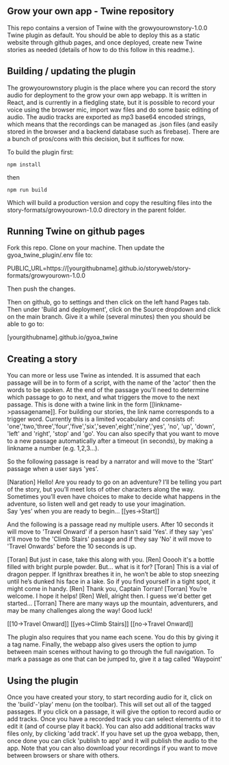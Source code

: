 ## Grow your own app - Twine repository

This repo contains a version of Twine with the growyourownstory-1.0.0 Twine plugin as default.  You should be able to deploy this as a static website through github pages, and once deployed, create new Twine stories as needed (details of how to do this follow in this readme.).  

## Building / updating the plugin

The growyourownstory plugin is the place where you can record the story audio for deployment to the grow your own app webapp.  It is written in React, and is currently in a fledgling state, but it is possible to record your voice using the browser mic, import wav files and do some basic editing of audio.  The audio tracks are exported as mp3 base64 encoded strings, which means that the recordings can be managed as .json files (and easily stored in the browser and a backend database such as firebase).  There are a bunch of pros/cons with this decision, but it suffices for now.

To build the plugin first:

```
npm install
```

then

```
npm run build
```

Which will build a production version and copy the resulting files into the story-formats/growyourown-1.0.0 directory in the parent folder.

## Running Twine on github pages

Fork this repo. Clone on your machine.  Then update the gyoa_twine_plugin/.env file to:

PUBLIC_URL=https://[yourgithubname].github.io/storyweb/story-formats/growyourown-1.0.0

Then push the changes.

Then on github, go to settings and then click on the left hand Pages tab.  Then under 'Build and deployment', click on the Source dropdown and click on the main branch.  Give it a while (several minutes) then you should be able to go to:

[yourgithubname].github.io/gyoa_twine

## Creating a story

You can more or less use Twine as intended.  It is assumed that each passage will be in to form of a script, with the name of the 'actor' then the words to be spoken.  At the end of the passage you'll need to determine which passage to go to next, and what triggers the move to the next passage.  This is done with a twine link in the form [[linkname->passagename]].  For building our stories, the link name corresponds to a trigger word. Currently this is a limited vocabulary and consists of: 'one','two,'three','four','five','six','seven',eight','nine','yes', 'no', 'up', 'down', 'left' and 'right', 'stop' and 'go'.  You can also specify that you want to move to a new passage automatically after a timeout (in seconds), by making a linkname a number (e.g. 1,2,3...).

So the following passage is read by a narrator and will move to the 'Start' passage when a user says 'yes'. 

[Naration] Hello!  Are you ready to go on an adventure?  I’ll be telling you part of the story, but you’ll meet lots of other characters along the way.  Sometimes you’ll even have choices to make to decide what happens in the adventure, so listen well and get ready to use your imagination.  
Say ‘yes’ when you are ready to begin…
[[yes->Start]]

And the following is a passage read ny multiple users.  After 10 seconds it will move to 'Travel Onward' if a person hasn't said 'Yes'.  if they say 'yes' it'll move to the 'Climb Stairs' passage and if they say 'No' it will move to 'Travel Onwards' before the 10 seconds is up.

[Toran] But just in case, take this along with you.
[Ren] Ooooh it's a bottle filled with bright purple powder.  But... what is it for?
[Toran] This is a vial of dragon pepper.  If Ignithrax breathes it in, he won’t be able to stop sneezing until he’s dunked his face in a lake.  So if you find yourself in a tight spot, it might come in handy.
[Ren] Thank you, Captain Torran!
[Torran] You’re welcome.  I hope it helps!
[Ren] Well, alright then.  I guess we'd better get started…
[Torran] There are many ways up the mountain, adventurers, and may be many challenges along the way!  Good luck! 

[[10->Travel Onward]]
[[yes->Climb Stairs]]
[[no->Travel Onward]]


The plugin also requires that you name each scene.  You do this by giving it a tag name.  Finally, the webapp also gives users the option to jump between main scenes without having to go through the full navigation. To mark a passage as one that can be jumped to, give it a tag called 'Waypoint'


## Using the plugin

Once you have created your story, to start recording audio for it, click on the 'build'-'play' menu (on the toolbar). This will set out all of the tagged passages.  If you click on a passage, it will give the option to record audio or add tracks.  Once you have a recorded track you can select elements of it to edit it (and of course play it back).  You can also add additional tracks wav files only, by clicking 'add track'.  If you have set up the gyoa webapp, then, once done you can click 'publish to app' and it will publish the audio to the app.  Note that you can also download your recordings if you want to move between browsers or share with others.









